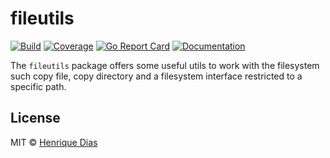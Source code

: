# fileutils 

[![Build](https://img.shields.io/travis/hacdias/fileutils.svg?style=flat-square)](https://travis-ci.org/hacdias/fileutils)
[![Coverage](https://img.shields.io/codecov/c/github/hacdias/fileutils.svg?style=flat-square)](https://codecov.io/gh/hacdias/fileutils/)
[![Go Report Card](https://goreportcard.com/badge/github.com/hacdias/fileutils?style=flat-square)](https://goreportcard.com/report/hacdias/fileutils)
[![Documentation](https://img.shields.io/badge/godoc-reference-blue.svg?style=flat-square)](http://godoc.org/github.com/hacdias/fileutils)

The `fileutils` package offers some useful utils to work with the filesystem such copy file, copy directory and a filesystem interface restricted to a specific path.

## License

MIT © [Henrique Dias](http://henriquedias.com)